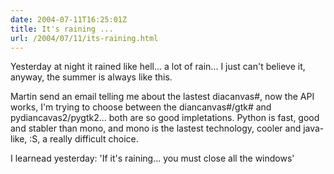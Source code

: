 ```yaml
---
date: 2004-07-11T16:25:01Z
title: It's raining ...
url: /2004/07/11/its-raining.html
---
```


<div style="clear:both;"></div>
<p>Yesterday at night it rained like hell... a lot of rain... I just can't believe it, anyway, the summer is always like this.</p>
<p>
Martin send an email telling me about the lastest diacanvas#, now the API works, I'm trying to choose between the diancanvas#/gtk# and pydiancavas2/pygtk2... both are so good impletations. Python is fast, good and stabler than mono, and mono is the lastest technology, cooler and java-like, :S, a really difficult choice.</p>
<p>
I learnead yesterday: 'If it's raining... you must close all the windows'</p>
<div style="clear:both; padding-bottom: 0.25em;"></div>
